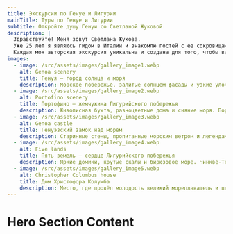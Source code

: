 ```yaml
---
title: Экскурсии по Генуе и Лигурии
mainTitle: Туры по Генуе и Лигурии
subtitle: Откройте душу Генуи со Светланой Жуковой
description: |
  Здравствуйте! Меня зовут Светлана Жукова.
  Уже 25 лет я являюсь гидом в Италии и знакомлю гостей с ее сокровищами. Генуя для меня — это любовь длиною в жизнь. Я приглашаю вас почувствовать ее всей душой: вдохнуть ароматы Лигурии, ощутить её краски и разгадать древние тайны.
  Каждая моя авторская экскурсия уникальна и создана для того, чтобы ваш опыт в Генуе стал по-настоящему незабываемым.
images:
  - image: /src/assets/images/gallery_image1.webp
    alt: Genoa scenery
    title: Генуя — город солнца и моря
    description: Морское побережье, залитые солнцем фасады и узкие улочки старого города. Генуя соединяет в себе очарование Средиземноморья и энергию живого порта.
  - image: /src/assets/images/gallery_image2.webp
    alt: Portofino scenery
    title: Портофино — жемчужина Лигурийского побережья
    description: Живописная бухта, разноцветные дома и сияние моря. Портофино воплощает итальянскую элегантность, спокойствие и вечное лето.
  - image: /src/assets/images/gallery_image3.webp
    alt: Genoa castle
    title: Генуэзский замок над морем
    description: Старинные стены, пропитанные морским ветром и легендами. Отсюда открывается панорама Генуи — города, где история живёт среди волн.
  - image: /src/assets/images/gallery_image4.webp
    alt: Five lands
    title: Пять земель — сердце Лигурийского побережья
    description: Яркие домики, крутые скалы и бирюзовое море. Чинкве-Терре — место, где природа и человек создали идеальную гармонию.
  - image: /src/assets/images/gallery_image5.webp
    alt: Christopher Columbus house
    title: Дом Христофора Колумба
    description: Место, где провёл молодость великий мореплаватель и первооткрыватель Америки. Здесь начинался путь человека, изменившего представление о мире.
---
```


# Hero Section Content
